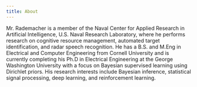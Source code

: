 ```yaml
---
title: About
---
```


Mr. Rademacher is a member of the Naval Center for Applied Research in Artificial Intelligence, U.S. Naval Research Laboratory, where he performs research on cognitive resource management, automated target identification, and radar speech recognition. He has a B.S. and M.Eng in Electrical and Computer Engineering from Cornell University and is currently completing his Ph.D in Electrical Engineering at the George Washington University with a focus on Bayesian supervised learning using Dirichlet priors. His research interests include Bayesian inference, statistical signal processing, deep learning, and reinforcement learning.
